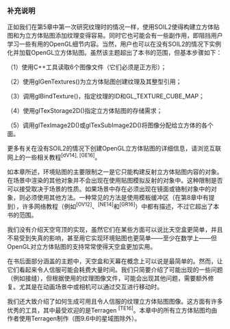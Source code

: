 ### 补充说明

正如我们在第5章中第一次研究纹理时的情况一样，使用SOIL2使得构建立方体贴图和为立方体贴图添加纹理变得容易。同时它也可能会有一些副作用，即阻挡用户学习一些有用的OpenGL细节内容。当然，用户也可以在没有SOIL2的情况下实例化并加载OpenGL立方体贴图。虽然该主题超出了本书的范围，但基本步骤如下：

（1）使用C++工具读取6个图像文件（它们必须是正方形）；

（2）使用glGenTextures()为立方体贴图创建纹理及其整型引用；

（3）调用glBindTexture()，指定纹理的ID和GL_TEXTURE_CUBE_MAP；

（4）使用glTexStorage2D()指定立方体贴图的存储需求；

（5）调用glTexImage2D()或glTexSubImage2D()将图像分配给立方体的各个面。

更多有关在没有SOIL2的情况下创建OpenGL立方体贴图的详细信息，请浏览互联网上的一些相关教程<sup class="my_markdown">[dV14], [GE16]</sup>。

如本章所述，环境贴图的主要限制之一是它只能构建反射立方体贴图内容的对象。在场景中渲染的其他对象并不会出现在使用贴图模拟反射的对象中。这种限制是否可以接受取决于场景的性质。如果场景中存在必须出现在镜面或铬制对象中的对象，则必须使用其他方法。一种常见的方法是使用模板缓冲区（在第8章中有提到），许多网络教程（例如<sup class="my_markdown">[OV12]</sup>、<sup>[NE14]</sup>和<sup>[GR16]</sup>）中都有描述，不过它超出了本书的范围。

我们没有介绍天空穹顶的实现，虽然它们在某些方面可以说比天空盒更简单，并且不易受到失真的影响，甚至用它实现环境贴图也更简单——至少在数学上——但OpenGL对立方体贴图的支持常常使得天空盒更加实用。

在书后面部分涵盖的主题中，天空盒和天幕在概念上可以说是最简单的。然而，让它们看起来令人信服可能会耗费大量时间。我们只简要介绍了可能出现的一些问题（例如接缝），但根据使用的纹理图像文件，可能会出现其他问题，需要额外修复。尤其是在动画场景中或相机可以通过交互进行移动时。

我们还大致介绍了如何生成可用且令人信服的纹理立方体贴图图像。这方面有许多优秀的工具，其中最受欢迎的是Terragen <sup class="my_markdown">[TE16]</sup>。本章中的所有立方体贴图均由作者使用Terragen制作（图9.6中的星域图除外）。

